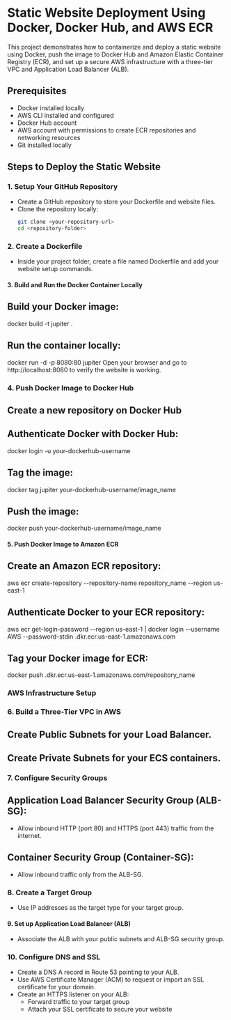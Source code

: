 # Static Website Deployment Using Docker, Docker Hub, and AWS ECR

This project demonstrates how to containerize and deploy a static website using Docker, push the image to Docker Hub and Amazon Elastic Container Registry (ECR), and set up a secure AWS infrastructure with a three-tier VPC and Application Load Balancer (ALB).

## Prerequisites

- Docker installed locally
- AWS CLI installed and configured
- Docker Hub account
- AWS account with permissions to create ECR repositories and networking resources
- Git installed locally

## Steps to Deploy the Static Website

### 1. Setup Your GitHub Repository
- Create a GitHub repository to store your Dockerfile and website files.
- Clone the repository locally:
  ```bash
  git clone <your-repository-url>
  cd <repository-folder>
  
### 2. Create a Dockerfile
- Inside your project folder, create a file named Dockerfile and add your website setup commands.

#### 3. Build and Run the Docker Container Locally
## Build your Docker image:
 docker build -t jupiter .
## Run the container locally:
 docker run -d -p 8080:80 jupiter
 Open your browser and go to http://localhost:8080 to verify the website is working.

### 4. Push Docker Image to Docker Hub
## Create a new repository on Docker Hub
## Authenticate Docker with Docker Hub:
docker login -u your-dockerhub-username
## Tag the image:
docker tag jupiter your-dockerhub-username/image_name
## Push the image:
docker push your-dockerhub-username/image_name

#### 5. Push Docker Image to Amazon ECR
## Create an Amazon ECR repository:
aws ecr create-repository --repository-name repository_name --region us-east-1
## Authenticate Docker to your ECR repository:
aws ecr get-login-password --region us-east-1 | docker login --username AWS --password-stdin <your-account-id>.dkr.ecr.us-east-1.amazonaws.com
## Tag your Docker image for ECR:
docker push <your-account-id>.dkr.ecr.us-east-1.amazonaws.com/repository_name

### AWS Infrastructure Setup
### 6. Build a Three-Tier VPC in AWS
## Create Public Subnets for your Load Balancer.
## Create Private Subnets for your ECS containers.

### 7. Configure Security Groups
## Application Load Balancer Security Group (ALB-SG):
  - Allow inbound HTTP (port 80) and HTTPS (port 443) traffic from the internet.
## Container Security Group (Container-SG):
  - Allow inbound traffic only from the ALB-SG.

### 8. Create a Target Group
  - Use IP addresses as the target type for your target group.

#### 9. Set up Application Load Balancer (ALB)
  - Associate the ALB with your public subnets and ALB-SG security group.

### 10. Configure DNS and SSL
  - Create a DNS A record in Route 53 pointing to your ALB.
  - Use AWS Certificate Manager (ACM) to request or import an SSL certificate for your domain.
  - Create an HTTPS listener on your ALB:
      - Forward traffic to your target group
      - Attach your SSL certificate to secure your website


































